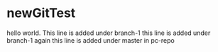 # newGitTest

hello world.
This line is added under branch-1
this line is added under branch-1 again
this line is added under master in pc-repo
